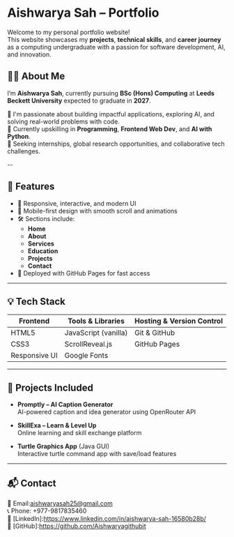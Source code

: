 # Aishwarya Sah – Portfolio

Welcome to my personal portfolio website!  
This website showcases my **projects**, **technical skills**, and **career journey** as a computing undergraduate with a passion for software development, AI, and innovation.

## 👩‍💻 About Me

I’m **Aishwarya Sah**, currently pursuing **BSc (Hons) Computing** at **Leeds Beckett University** expected to graduate in **2027**.

🔭 I'm passionate about building impactful applications, exploring AI, and solving real-world problems with code.  
🌱 Currently upskilling in  **Programming**, **Frontend Web Dev**, and **AI with Python**.  
🎯 Seeking internships, global research opportunities, and collaborative tech challenges.

--

## 🚀 Features

- 🎨 Responsive, interactive, and modern UI
- 📱 Mobile-first design with smooth scroll and animations
- 🛠️ Sections include:
  - **Home**
  - **About**
  - **Services**
  - **Education**
  - **Projects**
  - **Contact**
- 💾 Deployed with GitHub Pages for fast access

---

## 💡 Tech Stack

| Frontend      | Tools & Libraries     | Hosting & Version Control |
|---------------|-----------------------|----------------------------|
| HTML5         | JavaScript (vanilla)  | Git & GitHub               |
| CSS3          | ScrollReveal.js       | GitHub Pages               |
| Responsive UI | Google Fonts          |                            |

---

## 📌 Projects Included

- **Promptly – AI Caption Generator**  
  AI-powered caption and idea generator using OpenRouter API

- **SkillExa – Learn & Level Up**  
  Online learning and skill exchange platform

- **Turtle Graphics App** (Java GUI)  
  Interactive turtle command app with save/load features


---

## 📬 Contact

📧 Email:aishwaryasah25@gmail.com  
📞 Phone: +977-9817835460   
🔗 [LinkedIn]:https://www.linkedin.com/in/aishwarya-sah-16580b28b/  
🔗 [GitHub]:https://github.com/Aishwaryagithubit


